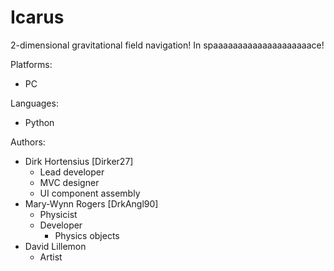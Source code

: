 Icarus
======

2-dimensional gravitational field navigation! In spaaaaaaaaaaaaaaaaaaaace!

Platforms:
- PC

Languages:
- Python

Authors:
- Dirk Hortensius  [Dirker27]
  - Lead developer
  - MVC designer
  - UI component assembly
- Mary-Wynn Rogers [DrkAngl90]
  - Physicist
  - Developer
    - Physics objects
- David Lillemon
  - Artist
